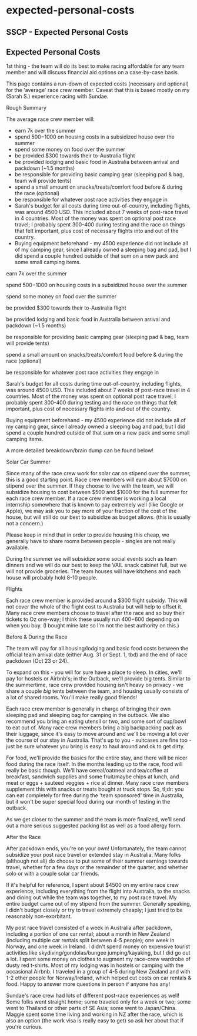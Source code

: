 # expected-personal-costs

## SSCP - Expected Personal Costs

## Expected Personal Costs

1st thing - the team will do its best to make racing affordable for any team member and will discuss financial aid options on a case-by-case basis.&#x20;

This page contains a run-down of expected costs (necessary and optional) for the 'average' race crew member. Caveat that this is based mostly on my (Sarah S.) experience racing with Sundae.

Rough Summary

The average race crew member will:

* earn 7k over the summer
* spend $500-$1000 on housing costs in a subsidized house over the summer
* spend some money on food over the summer
* be provided $300 towards their to-Australia flight
* be provided lodging and basic food in Australia between arrival and packdown (\~1.5 months)
* be responsible for providing basic camping gear (sleeping pad & bag, team will provide tents)
* spend a small amount on snacks/treats/comfort food before & during the race (optional)
* be responsible for whatever post race activities they engage in
* Sarah's budget for all costs during time out-of-country, including flights, was around 4500 USD. This included about 7 weeks of post-race travel in 4 countries. Most of the money was spent on optional post race travel; I probably spent 300-400 during testing and the race on things that felt important, plus cost of necessary flights into and out of the country.
* Buying equipment beforehand - my 4500 experience did not include all of my camping gear, since I already owned a sleeping bag and pad, but I did spend a couple hundred outside of that sum on a new pack and some small camping items.

earn 7k over the summer

spend $500-$1000 on housing costs in a subsidized house over the summer

spend some money on food over the summer

be provided $300 towards their to-Australia flight

be provided lodging and basic food in Australia between arrival and packdown (\~1.5 months)

be responsible for providing basic camping gear (sleeping pad & bag, team will provide tents)

spend a small amount on snacks/treats/comfort food before & during the race (optional)

be responsible for whatever post race activities they engage in

Sarah's budget for all costs during time out-of-country, including flights, was around 4500 USD. This included about 7 weeks of post-race travel in 4 countries. Most of the money was spent on optional post race travel; I probably spent 300-400 during testing and the race on things that felt important, plus cost of necessary flights into and out of the country.

Buying equipment beforehand - my 4500 experience did not include all of my camping gear, since I already owned a sleeping bag and pad, but I did spend a couple hundred outside of that sum on a new pack and some small camping items.

A more detailed breakdown/brain dump can be found below!

Solar Car Summer

Since many of the race crew work for solar car on stipend over the summer, this is a good starting point.  Race crew members will earn about $7000 on stipend over the summer. If they choose to live with the team, we will subsidize housing to cost between $500 and $1000 for the full summer for each race crew member. If a race crew member is working a local internship somewhere that is known to pay extremely well (like Google or Apple), we may ask you to pay more of your fraction of the cost of the house, but will still do our best to subsidize as budget allows. (this is usually not a concern.)&#x20;

Please keep in mind that in order to provide housing this cheap, we generally have to share rooms between people - singles are not really available.

During the summer we will subsidize some social events such as team dinners and we will do our best to keep the VAIL snack cabinet full, but we will not provide groceries. The team houses will have kitchens and each house will probably hold 8-10 people.

Flights

Each race crew member is provided around a $300 flight subsidy. This will not cover the whole of the flight cost to Australia but will help to offset it. Many race crew members choose to travel after the race and so buy their tickets to Oz one-way; I think these usually run $400-$600 depending on when you buy. (I bought mine late so I'm not the best authority on this.)

Before & During the Race

The team will pay for all housing/lodging and basic food costs between the official team arrival date (either Aug. 31 or Sept. 1, tbd) and the end of race packdown (Oct 23 or 24).&#x20;

To expand on this - you will for sure have a place to sleep. In cities, we'll pay for hostels or Airbnb's; in the Outback, we'll provide big tents. Similar to the summertime, race crew provided housing isn't heavy on privacy - we share a couple _big_ tents between the team, and housing usually consists of a lot of shared rooms. You'll make really good friends!

Each race crew member is generally in charge of bringing their own sleeping pad and sleeping bag for camping in the outback. We also recommend you bring an eating utensil or two, and some sort of cup/bowl to eat out of. Many race crew members bring a big backpacking pack as their luggage, since it's easy to move around and we'll be moving a lot over the course of our stay in Australia. That's up to you - suitcases are fine too - just be sure whatever you bring is easy to haul around and ok to get dirty.&#x20;

For food, we'll provide the basics for the entire stay, and there will be nicer food during the race itself. In the months leading up to the race, food will really be basic though. We'll have cereal/oatmeal and tea/coffee at breakfast, sandwich supplies and some fruit/maybe chips at lunch, and meat or eggs + sauteed veggies + rice at dinner. Many race crew members supplement this with snacks or treats bought at truck stops. So, tl;dr: you can eat completely for free during the 'team sponsored' time in Australia, but it won't be super special food during our month of testing in the outback.&#x20;

As we get closer to the summer and the team is more finalized, we'll send out a more serious suggested packing list as well as a food allergy form.&#x20;

After the Race

After packdown ends, you're on your own! Unfortunately, the team cannot subsidize your post race travel or extended stay in Australia. Many folks (although not all) do choose to put some of their summer earnings towards travel, whether for a few days or the remainder of the quarter, and whether solo or with a couple solar car friends.&#x20;

If it's helpful for reference, I spent about $4500 on my entire race crew experience, including everything from the flight into Australia, to the snacks and dining out while the team was together, to my post race travel. My entire budget came out of my stipend from the summer. Generally speaking, I didn't budget closely or try to travel extremely cheaply; I just tried to be reasonably non-exorbitant.&#x20;

My post race travel consisted of a week in Australia after packdown, including a portion of one car rental; about a month in New Zealand (including multiple car rentals split between 4-5 people); one week in Norway, and one week in Ireland. I didn't spend money on expensive tourist activities like skydiving/gondolas/bungee jumping/kayaking, but I did go out a lot. I spent some money on clothes to augment my race-crew wardrobe of dusty red t-shirts. Most of my lodging was in hostels or camping with the occasional Airbnb. I traveled in a group of 4-5 during New Zealand and with 1-2 other people for Norway/Ireland, which helped cut costs on car rentals & food. Happy to answer more questions in person if anyone has any!&#x20;

Sundae's race crew had lots of different post-race experiences as well! Some folks went straight home; some traveled only for a week or two; some went to Thailand or other parts of SE Asia; some went to Japan/China. Maggie spent some time living and working in NZ after the race, which is also an option (the work visa is really easy to get) so ask her about that if you're curious.&#x20;
